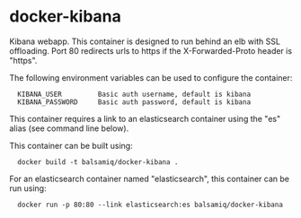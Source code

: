 docker-kibana
=============

Kibana webapp.  This container is designed to run behind an elb with SSL offloading.  Port 80 redirects urls
to https if the X-Forwarded-Proto header is "https".

The following environment variables can be used to configure the container:

      KIBANA_USER         Basic auth username, default is kibana
      KIBANA_PASSWORD     Basic auth password, default is kibana

This container requires a link to an elasticsearch container using the "es" alias (see command line below).

This container can be built using:

      docker build -t balsamiq/docker-kibana .

For an elasticsearch container named "elasticsearch", this container can be run using:

      docker run -p 80:80 --link elasticsearch:es balsamiq/docker-kibana
